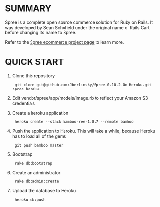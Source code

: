 SUMMARY
=======

Spree is a complete open source commerce solution for Ruby on Rails.
It was developed by Sean Schofield under the original name of Rails
Cart before changing its name to Spree.

Refer to the [Spree ecommerce project page](http://spreecommerce.com) 
to learn more.


QUICK START
===========

1. Clone this repository

        git clone git@github.com:Jberlinsky/Spree-0.10.2-On-Heroku.git spree-heroku

2. Edit vendor/spree/app/models/image.rb to reflect your Amazon S3 credentials

3. Create a heroku application

        heroku create --stack bamboo-ree-1.8.7 --remote bamboo

4. Push the application to Heroku. This will take a while, because Heroku has to load all of the gems

        git push bamboo master

5. Bootstrap

        rake db:bootstrap

6. Create an administrator

        rake db:admin:create

7. Upload the database to Heroku

        heroku db:push
